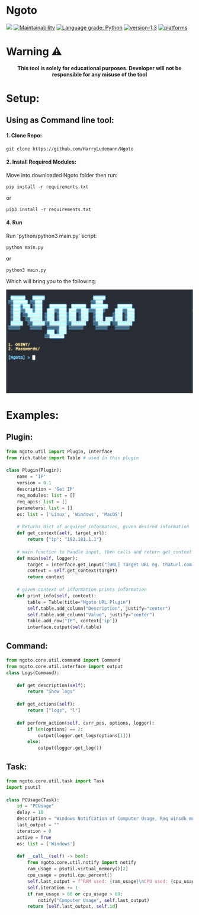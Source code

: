 # Ngoto
[![](https://github.com/HarryLudemann/Ngoto/workflows/pytests/badge.svg)]()
[![Maintainability](https://api.codeclimate.com/v1/badges/08e4dc1f109aaa6c4f75/maintainability)](https://codeclimate.com/github/HarryLudemann/Ngoto/maintainability)
[![Language grade: Python](https://img.shields.io/lgtm/grade/python/g/HarryLudemann/Ngoto.svg?logo=lgtm&logoWidth=18)](https://lgtm.com/projects/g/HarryLudemann/Ngoto/context:python)
[![version-1.3](https://img.shields.io/badge/version-0.0.30-blue)](https://github.com/Datalux/Osintgram/releases/tag/1.3)
[![platforms](https://img.shields.io/badge/platform-windows%20%7C%20linux-blue)](https://github.com/loseys/Oblivion/)


# Warning :warning:

<p align="center"><b>This tool is solely for educational purposes. Developer will not be responsible for any misuse of the tool</b></p>    
    
# Setup:
## Using as Command line tool:
#### 1. Clone Repo:
```
git clone https://github.com/HarryLudemann/Ngoto
```

#### 2. Install Required Modules:
Move into downloaded Ngoto folder then run:
```
pip install -r requirements.txt
```
or
```
pip3 install -r requirements.txt
```

#### 4. Run
Run 'python/python3 main.py' script:
```
python main.py
```
or
```
python3 main.py
```
Which will bring you to the following:

![](.github/LaunchScreen.png)

# Examples:

## Plugin:
```python
from ngoto.util import Plugin, interface
from rich.table import Table # used in this plugin

class Plugin(Plugin):
    name = 'IP'
    version = 0.1
    description = 'Get IP'
    req_modules: list = []
    req_apis: list = []
    parameters: list = []
    os: list = ['Linux', 'Windows', 'MacOS']

    # Returns dict of acquired information, given desired information
    def get_context(self, target_url):
        return {"ip": "192.181.1.1"}

    # main function to handle input, then calls and return get_context method
    def main(self, logger):
        target = interface.get_input("[URL] Target URL eg. thaturl.com: ")
        context = self.get_context(target)
        return context

    # given context of information prints information
    def print_info(self, context):
        table = Table(title="Ngoto URL Plugin")   
        self.table.add_column("Description", justify="center")
        self.table.add_column("Value", justify="center")
        table.add_row("IP", context['ip'])
        interface.output(self.table)
```
## Command:
```python
from ngoto.core.util.command import Command
from ngoto.core.util.interface import output
class Logs(Command):

    def get_description(self):
        return "Show logs"

    def get_actions(self):
        return ["logs", "l"]

    def perform_action(self, curr_pos, options, logger):
        if len(options) == 2:
            output(logger.get_logs(options[1]))
        else:
            output(logger.get_log())
```

## Task:
```python
from ngoto.core.util.task import Task
import psutil

class PCUsage(Task):
    id = "PCUsage"
    delay = 10
    description = "Windows Notifcation of Computer Usage, Req winsdk module"
    last_output = ""
    iteration = 0
    active = True
    os: list = ['Windows']

    def __call__(self) -> bool:
        from ngoto.core.util.notify import notify
        ram_usage = psutil.virtual_memory()[2]
        cpu_usage = psutil.cpu_percent()
        self.last_output = f"RAM used: {ram_usage}\nCPU used: {cpu_usage}"
        self.iteration += 1
        if ram_usage > 80 or cpu_usage > 80:
            notify("Computer Usage", self.last_output)
        return [self.last_output, self.id]
```
